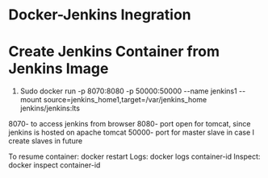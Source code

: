 # Docker-Jenkins Inegration


# Create Jenkins Container from Jenkins Image

1) Sudo docker run -p 8070:8080 -p 50000:50000 --name jenkins1 --mount source=jenkins_home1,target=/var/jenkins_home jenkins/jenkins:lts

8070- to access jenkins from browser
8080- port open for tomcat, since jenkins is hosted on apache tomcat
50000- port for master slave in case I create slaves in future

To resume container: docker restart 
Logs: docker logs container-id
Inspect: docker inspect container-id
